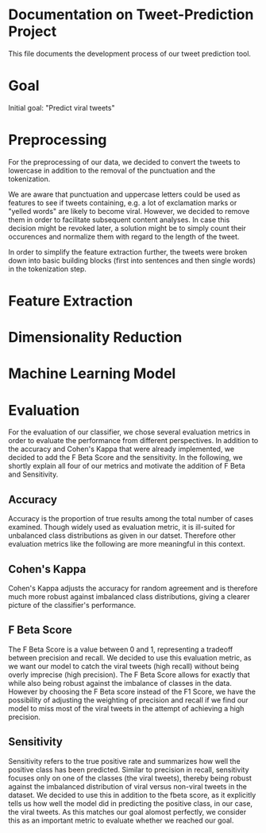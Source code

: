 # Documentation on Tweet-Prediction Project
This file documents the development process of our tweet prediction tool. 

# Goal
Initial goal: "Predict viral tweets"

# Preprocessing
For the preprocessing of our data, we decided to convert the tweets to
lowercase in addition to the removal of the punctuation and the tokenization.

We are aware that punctuation and uppercase letters could be used as features
to see if tweets containing, e.g. a lot of exclamation marks or "yelled words"
are likely to become viral.
However, we decided to remove them in order to facilitate subsequent content
analyses. In case this decision might be revoked later, a solution might be
to simply count their occurences and normalize them with regard to the length
of the tweet.

In order to simplify the feature extraction further, the tweets were broken
down into basic building blocks (first into sentences and then single words)
in the tokenization step.

# Feature Extraction

# Dimensionality Reduction

# Machine Learning Model

# Evaluation
For the evaluation of our classifier, we chose several evaluation metrics in 
order to evaluate the performance from different perspectives.
In addition to the accuracy and Cohen's Kappa that were already implemented, 
we decided to add the F Beta Score and the sensitivity. In the following, 
we shortly explain all four of our metrics and motivate the addition of
F Beta and Sensitivity. 

## Accuracy 
Accuracy is the proportion of true results among the total number of cases 
examined. Though widely used as evaluation metric, it is ill-suited for 
unbalanced class distributions as given in our datset. Therefore other 
evaluation metrics like the following are more meaningful in this context. 

## Cohen's Kappa
Cohen's Kappa adjusts the accuracy for random agreement and is therefore much
more robust against imbalanced class distributions, giving a clearer picture of
the classifier's performance.

## F Beta Score 
The F Beta Score is a value between 0 and 1, representing a tradeoff between
precision and recall. We decided to use this evaluation metric, as we want our 
model to catch the viral tweets (high recall) without being overly imprecise 
(high precision). The F Beta Score allows for exactly that while also being 
robust against the imbalance of classes in the data.
However by choosing the F Beta score instead of the F1 Score, we have the 
possibility of adjusting the weighting of precision and recall if we find our 
model to miss most of the viral tweets in the attempt of achieving a high 
precision. 

## Sensitivity 
Sensitivity refers to the true positive rate and summarizes how well the 
positive class has been predicted. Similar to precision in recall, sensitivity 
focuses only on one of the classes (the viral tweets), thereby being robust 
against the imbalanced distribution of viral versus non-viral tweets in the 
dataset. We decided to use this in addition to the fbeta score, as it 
explicitly tells us how well the model did in predicting the positive class, in
our case, the viral tweets. As this matches our goal alomost perfectly, we 
consider this as an important metric to evaluate whether we reached our goal.